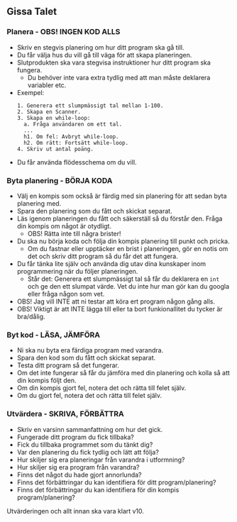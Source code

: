 ## Gissa Talet

### Planera - OBS! INGEN KOD ALLS
* Skriv en stegvis planering om hur ditt program ska gå till.
* Du får välja hus du vill gå till väga för att skapa planeringen.
* Slutprodukten ska vara stegvisa instruktioner hur ditt program ska fungera.
  * Du behöver inte vara extra tydlig med att man måste deklarera variabler etc.
* Exempel:
  ```
  1. Generera ett slumpmässigt tal mellan 1-100.
  2. Skapa en Scanner.
  3. Skapa en while-loop:
    a. Fråga användaren om ett tal.
    ...
    h1. Om fel: Avbryt while-loop.
    h2. Om rätt: Fortsätt while-loop.
  4. Skriv ut antal poäng.
  ```
* Du får använda flödesschema om du vill.

### Byta planering - BÖRJA KODA
* Välj en kompis som också är färdig med sin planering för att sedan byta planering med.
* Spara den planering som du fått och skickat separat.
* Läs igenom planeringen du fått och säkerställ så du förstår den. Fråga din kompis om något är otydligt.
  * OBS! Rätta inte till några brister!
* Du ska nu börja koda och följa din kompis planering till punkt och pricka.
  * Om du fastnar eller upptäcker en brist i planeringen, gör en notis om det och skriv ditt program så du får det att fungera.
* Du får tänka lite själv och använda dig utav dina kunskaper inom programmering när du följer planeringen.
  * Står det: Generera ett slumpmässigt tal så får du deklarera en ```int``` och ge den ett slumpat värde. Vet du inte hur man gör kan du googla eller fråga någon som vet.
* OBS! Jag vill INTE att ni testar att köra ert program någon gång alls.
* OBS! Viktigt är att INTE lägga till eller ta bort funkionallitet du tycker är bra/dålig.

### Byt kod - LÄSA, JÄMFÖRA
* Ni ska nu byta era färdiga program med varandra.
* Spara den kod som du fått och skickat separat.
* Testa ditt program så det fungerar.
* Om det inte fungerar så får du jämföra med din planering och kolla så att din kompis följt den.
* Om din kompis gjort fel, notera det och rätta till felet själv.
* Om du gjort fel, notera det och rätta till felet själv.

### Utvärdera - SKRIVA, FÖRBÄTTRA
* Skriv en varsinn sammanfattning om hur det gick.
* Fungerade ditt program du fick tillbaka?
* Fick du tillbaka programmet som du tänkt dig?
* Var den planering du fick tydlig och lätt att följa?
* Hur skiljer sig era planeringar från varandra i utformning?
* Hur skiljer sig era program från varandra?
* Finns det något du hade gjort annorlunda?
* Finns det förbättringar du kan identifiera för ditt program/planering?
* Finns det förbättringar du kan identifiera för din kompis program/planering?

Utvärderingen och allt innan ska vara klart v10.
